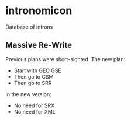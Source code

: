 intronomicon
============

Database of introns

## Massive Re-Write ##

Previous plans were short-sighted. The new plan:

- Start with GEO GSE
- Then go to GSM
- Then go to SRR

In the new version:

- No need for SRX
- No need for XML